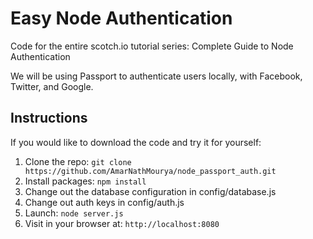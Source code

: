 # Easy Node Authentication

Code for the entire scotch.io tutorial series: Complete Guide to Node Authentication

We will be using Passport to authenticate users locally, with Facebook, Twitter, and Google.


## Instructions

If you would like to download the code and try it for yourself:

1. Clone the repo: `git clone https://github.com/AmarNathMourya/node_passport_auth.git`
2. Install packages: `npm install`
3. Change out the database configuration in config/database.js
4. Change out auth keys in config/auth.js
5. Launch: `node server.js`
6. Visit in your browser at: `http://localhost:8080`
